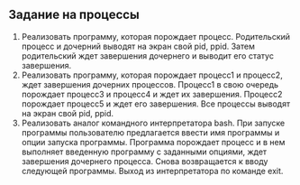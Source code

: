 ## Задание на процессы  
  
1) Реализовать программу, которая порождает процесс. Родительский
процесс и дочерний выводят на экран свой pid, ppid. Затем родительский
ждет завершения дочернего и выводит его статус завершения.
2) Реализовать программу, которая порождает процесс1 и процесс2, ждет
завершения дочерних процессов. Процесс1 в свою очередь порождает
процесс3 и процесс4 и ждет их завершения. Процесс2 порождает
процесс5 и ждет его завершения. Все процессы выводят на экран свой
pid, ppid.
3) Реализовать аналог командного интерпретатора bash. При запуске
программы пользователю предлагается ввести имя программы и опции
запуска программы. Программа порождает процесс и в нем выполняет
введенную программу с заданными опциями, ждет завершения
дочернего процесса. Снова возвращается к вводу следующей
программы. Выход из интерпретатора по команде exit.